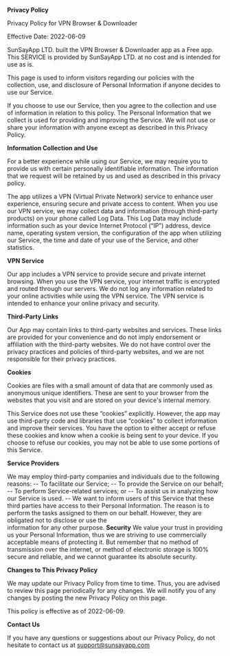 **Privacy Policy**

Privacy Policy for VPN Browser & Downloader

Effective Date: 2022-06-09

SunSayApp LTD. built the VPN Browser & Downloader app as a Free app. This SERVICE is provided by SunSayApp LTD. at no cost and is intended for use as is.

This page is used to inform visitors regarding our policies with the collection, use, and disclosure of Personal Information if anyone decides to use our Service.

If you choose to use our Service, then you agree to the collection and use of information in relation to this policy. The Personal Information that we collect is used for providing and improving the Service. We will not use or share your information with anyone except as described in this Privacy Policy.

**Information Collection and Use**

For a better experience while using our Service, we may require you to provide us with certain personally identifiable information. The information that we request will be retained by us and used as described in this privacy policy.

The app utilizes a VPN (Virtual Private Network) service to enhance user experience, ensuring secure and private access to content. When you use our VPN service, we may collect data and information (through third-party products) on your phone called Log Data. This Log Data may include information such as your device Internet Protocol (“IP”) address, device name, operating system version, the configuration of the app when utilizing our Service, the time and date of your use of the Service, and other statistics.

**VPN Service**

Our app includes a VPN service to provide secure and private internet browsing. When you use the VPN service, your internet traffic is encrypted and routed through our servers. We do not log any information related to your online activities while using the VPN service. The VPN service is intended to enhance your online privacy and security.

**Third-Party Links**

Our App may contain links to third-party websites and services. These links are provided for your convenience and do not imply endorsement or affiliation with the third-party websites. We do not have control over the privacy practices and policies of third-party websites, and we are not responsible for their privacy practices.

**Cookies**

Cookies are files with a small amount of data that are commonly used as anonymous unique identifiers. These are sent to your browser from the websites that you visit and are stored on your device's internal memory.

This Service does not use these “cookies” explicitly. However, the app may use third-party code and libraries that use “cookies” to collect information and improve their services. You have the option to either accept or refuse these cookies and know when a cookie is being sent to your device. If you choose to refuse our cookies, you may not be able to use some portions of this Service.

**Service Providers**

We may employ third-party companies and individuals due to the following reasons:
  -- To facilitate our Service;
  -- To provide the Service on our behalf;
  -- To perform Service-related services; or
        -- To assist us in analyzing how our Service is used.
        -- We want to inform users of this Service that these third parties have access to their Personal Information. The reason is to perform the tasks assigned to them on our behalf. However, they are obligated not to disclose or use the     
           information for any other purpose.
**Security**
        We value your trust in providing us your Personal Information, thus we are striving to use commercially acceptable means of protecting it. But remember that no method of transmission over the internet, or method of electronic storage is 100% secure and reliable, and we cannot guarantee its absolute security.

**Changes to This Privacy Policy**

We may update our Privacy Policy from time to time. Thus, you are advised to review this page periodically for any changes. We will notify you of any changes by posting the new Privacy Policy on this page.

This policy is effective as of 2022-06-09.

**Contact Us**

If you have any questions or suggestions about our Privacy Policy, do not hesitate to contact us at [support@sunsayapp.com](mailto:support@sunsayapp.com)
